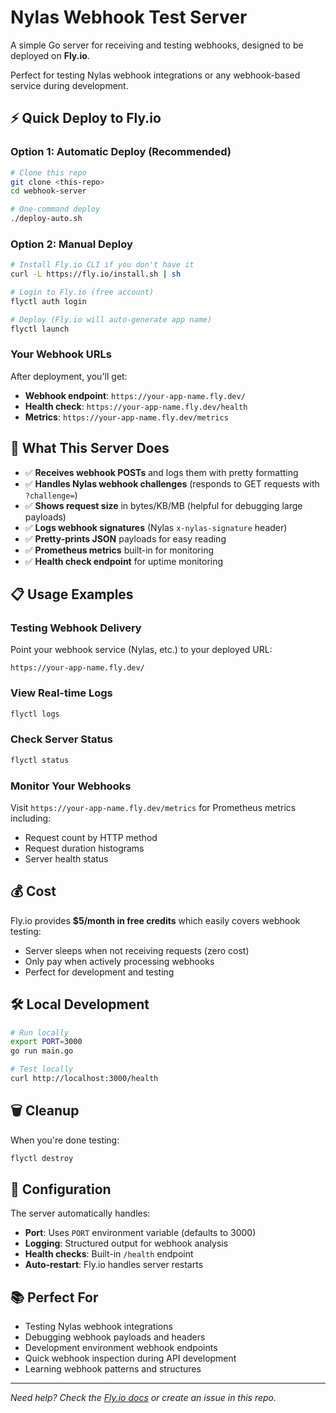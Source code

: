 # Nylas Webhook Test Server

A simple Go server for receiving and testing webhooks, designed to be deployed on **Fly.io**.

Perfect for testing Nylas webhook integrations or any webhook-based service during development.

## ⚡ Quick Deploy to Fly.io

### Option 1: Automatic Deploy (Recommended)
```bash
# Clone this repo
git clone <this-repo>
cd webhook-server

# One-command deploy
./deploy-auto.sh
```

### Option 2: Manual Deploy
```bash
# Install Fly.io CLI if you don't have it
curl -L https://fly.io/install.sh | sh

# Login to Fly.io (free account)
flyctl auth login

# Deploy (Fly.io will auto-generate app name)
flyctl launch
```

### Your Webhook URLs
After deployment, you'll get:
- **Webhook endpoint**: `https://your-app-name.fly.dev/`
- **Health check**: `https://your-app-name.fly.dev/health`
- **Metrics**: `https://your-app-name.fly.dev/metrics`

## 🎯 What This Server Does

- ✅ **Receives webhook POSTs** and logs them with pretty formatting
- ✅ **Handles Nylas webhook challenges** (responds to GET requests with `?challenge=`)
- ✅ **Shows request size** in bytes/KB/MB (helpful for debugging large payloads)
- ✅ **Logs webhook signatures** (Nylas `x-nylas-signature` header)
- ✅ **Pretty-prints JSON** payloads for easy reading
- ✅ **Prometheus metrics** built-in for monitoring
- ✅ **Health check endpoint** for uptime monitoring

## 📋 Usage Examples

### Testing Webhook Delivery
Point your webhook service (Nylas, etc.) to your deployed URL:
```
https://your-app-name.fly.dev/
```

### View Real-time Logs
```bash
flyctl logs
```

### Check Server Status
```bash
flyctl status
```

### Monitor Your Webhooks
Visit `https://your-app-name.fly.dev/metrics` for Prometheus metrics including:
- Request count by HTTP method
- Request duration histograms
- Server health status

## 💰 Cost

Fly.io provides **$5/month in free credits** which easily covers webhook testing:
- Server sleeps when not receiving requests (zero cost)
- Only pay when actively processing webhooks
- Perfect for development and testing

## 🛠️ Local Development

```bash
# Run locally
export PORT=3000
go run main.go

# Test locally
curl http://localhost:3000/health
```

## 🗑️ Cleanup

When you're done testing:
```bash
flyctl destroy
```

## 🔧 Configuration

The server automatically handles:
- **Port**: Uses `PORT` environment variable (defaults to 3000)
- **Logging**: Structured output for webhook analysis
- **Health checks**: Built-in `/health` endpoint
- **Auto-restart**: Fly.io handles server restarts

## 📚 Perfect For

- Testing Nylas webhook integrations
- Debugging webhook payloads and headers
- Development environment webhook endpoints
- Quick webhook inspection during API development
- Learning webhook patterns and structures

---

*Need help? Check the [Fly.io docs](https://fly.io/docs/) or create an issue in this repo.*

